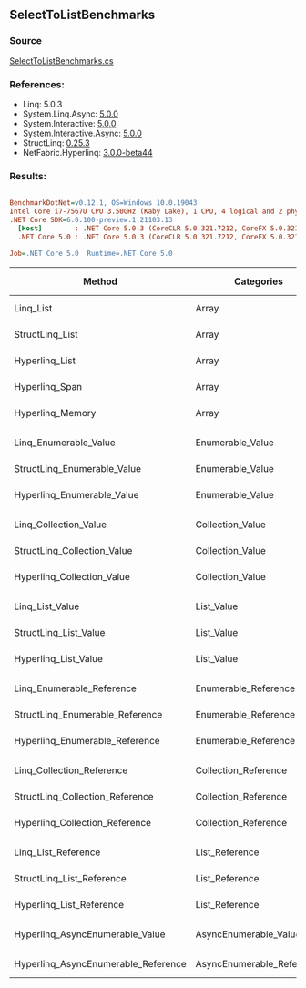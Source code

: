 ﻿## SelectToListBenchmarks

### Source
[SelectToListBenchmarks.cs](../NetFabric.Hyperlinq.Benchmarks/Benchmarks/SelectToListBenchmarks.cs)

### References:
- Linq: 5.0.3
- System.Linq.Async: [5.0.0](https://www.nuget.org/packages/System.Linq.Async/5.0.0)
- System.Interactive: [5.0.0](https://www.nuget.org/packages/System.Interactive/5.0.0)
- System.Interactive.Async: [5.0.0](https://www.nuget.org/packages/System.Interactive.Async/5.0.0)
- StructLinq: [0.25.3](https://www.nuget.org/packages/StructLinq/0.25.3)
- NetFabric.Hyperlinq: [3.0.0-beta44](https://www.nuget.org/packages/NetFabric.Hyperlinq/3.0.0-beta44)

### Results:
``` ini

BenchmarkDotNet=v0.12.1, OS=Windows 10.0.19043
Intel Core i7-7567U CPU 3.50GHz (Kaby Lake), 1 CPU, 4 logical and 2 physical cores
.NET Core SDK=6.0.100-preview.1.21103.13
  [Host]        : .NET Core 5.0.3 (CoreCLR 5.0.321.7212, CoreFX 5.0.321.7212), X64 RyuJIT
  .NET Core 5.0 : .NET Core 5.0.3 (CoreCLR 5.0.321.7212, CoreFX 5.0.321.7212), X64 RyuJIT

Job=.NET Core 5.0  Runtime=.NET Core 5.0  

```
|                              Method |                Categories | Count |        Mean |    Error |   StdDev | Ratio | RatioSD |  Gen 0 | Gen 1 | Gen 2 | Allocated |
|------------------------------------ |-------------------------- |------ |------------:|---------:|---------:|------:|--------:|-------:|------:|------:|----------:|
|                           Linq_List |                     Array |   100 |    312.9 ns |  1.55 ns |  1.38 ns |  1.00 |    0.00 | 0.2408 |     - |     - |     504 B |
|                     StructLinq_List |                     Array |   100 |    254.8 ns |  1.27 ns |  1.19 ns |  0.81 |    0.01 | 0.2179 |     - |     - |     456 B |
|                      Hyperlinq_List |                     Array |   100 |    248.8 ns |  3.14 ns |  2.79 ns |  0.80 |    0.01 | 0.2179 |     - |     - |     456 B |
|                      Hyperlinq_Span |                     Array |   100 |    247.6 ns |  1.12 ns |  1.04 ns |  0.79 |    0.00 | 0.2179 |     - |     - |     456 B |
|                    Hyperlinq_Memory |                     Array |   100 |    273.1 ns |  0.78 ns |  0.70 ns |  0.87 |    0.00 | 0.2179 |     - |     - |     456 B |
|                                     |                           |       |             |          |          |       |         |        |       |       |           |
|               Linq_Enumerable_Value |          Enumerable_Value |   100 |  1,158.8 ns | 10.03 ns |  9.38 ns |  1.00 |    0.00 | 0.6065 |     - |     - |    1272 B |
|         StructLinq_Enumerable_Value |          Enumerable_Value |   100 |  1,122.7 ns |  7.34 ns |  6.86 ns |  0.97 |    0.01 | 0.2327 |     - |     - |     488 B |
|          Hyperlinq_Enumerable_Value |          Enumerable_Value |   100 |    610.0 ns |  2.28 ns |  2.02 ns |  0.53 |    0.00 | 0.2174 |     - |     - |     456 B |
|                                     |                           |       |             |          |          |       |         |        |       |       |           |
|               Linq_Collection_Value |          Collection_Value |   100 |  1,140.9 ns |  4.55 ns |  4.25 ns |  1.00 |    0.00 | 0.6065 |     - |     - |    1272 B |
|         StructLinq_Collection_Value |          Collection_Value |   100 |  1,061.7 ns |  4.10 ns |  3.20 ns |  0.93 |    0.00 | 0.2327 |     - |     - |     488 B |
|          Hyperlinq_Collection_Value |          Collection_Value |   100 |    270.1 ns |  1.35 ns |  1.26 ns |  0.24 |    0.00 | 0.2179 |     - |     - |     456 B |
|                                     |                           |       |             |          |          |       |         |        |       |       |           |
|                     Linq_List_Value |                List_Value |   100 |    492.5 ns |  3.23 ns |  3.02 ns |  1.00 |    0.00 | 0.2441 |     - |     - |     512 B |
|               StructLinq_List_Value |                List_Value |   100 |    424.2 ns |  1.74 ns |  1.46 ns |  0.86 |    0.01 | 0.2179 |     - |     - |     456 B |
|                Hyperlinq_List_Value |                List_Value |   100 |    766.9 ns |  4.33 ns |  4.05 ns |  1.56 |    0.01 | 0.2174 |     - |     - |     456 B |
|                                     |                           |       |             |          |          |       |         |        |       |       |           |
|           Linq_Enumerable_Reference |      Enumerable_Reference |   100 |    909.3 ns |  2.98 ns |  2.49 ns |  1.00 |    0.00 | 0.6075 |     - |     - |    1272 B |
|     StructLinq_Enumerable_Reference |      Enumerable_Reference |   100 |    910.5 ns |  3.42 ns |  2.86 ns |  1.00 |    0.01 | 0.2327 |     - |     - |     488 B |
|      Hyperlinq_Enumerable_Reference |      Enumerable_Reference |   100 |    981.0 ns |  4.05 ns |  3.38 ns |  1.08 |    0.01 | 0.2327 |     - |     - |     488 B |
|                                     |                           |       |             |          |          |       |         |        |       |       |           |
|           Linq_Collection_Reference |      Collection_Reference |   100 |    910.4 ns |  2.83 ns |  2.36 ns |  1.00 |    0.00 | 0.6075 |     - |     - |    1272 B |
|     StructLinq_Collection_Reference |      Collection_Reference |   100 |    902.4 ns |  5.84 ns |  5.46 ns |  0.99 |    0.01 | 0.2327 |     - |     - |     488 B |
|      Hyperlinq_Collection_Reference |      Collection_Reference |   100 |    637.5 ns |  2.49 ns |  2.33 ns |  0.70 |    0.00 | 0.2327 |     - |     - |     488 B |
|                                     |                           |       |             |          |          |       |         |        |       |       |           |
|                 Linq_List_Reference |            List_Reference |   100 |    513.5 ns |  2.04 ns |  1.81 ns |  1.00 |    0.00 | 0.2441 |     - |     - |     512 B |
|           StructLinq_List_Reference |            List_Reference |   100 |    919.2 ns |  4.83 ns |  4.52 ns |  1.79 |    0.01 | 0.2327 |     - |     - |     488 B |
|            Hyperlinq_List_Reference |            List_Reference |   100 |    748.3 ns |  2.14 ns |  1.89 ns |  1.46 |    0.01 | 0.2174 |     - |     - |     456 B |
|                                     |                           |       |             |          |          |       |         |        |       |       |           |
|     Hyperlinq_AsyncEnumerable_Value |     AsyncEnumerable_Value |   100 | 10,643.7 ns | 52.84 ns | 44.13 ns |     ? |       ? | 0.6256 |     - |     - |    1328 B |
|                                     |                           |       |             |          |          |       |         |        |       |       |           |
| Hyperlinq_AsyncEnumerable_Reference | AsyncEnumerable_Reference |   100 |  9,952.2 ns | 36.03 ns | 30.09 ns |     ? |       ? | 0.6256 |     - |     - |    1336 B |
